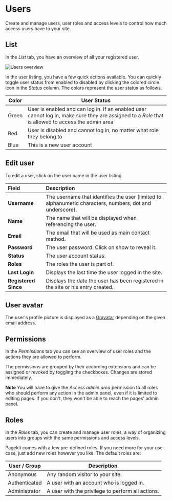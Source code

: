 # Users
Create and manage users, user roles and access levels to control how much access users have to your site.

## List
In the _List_ tab, you have an overview of all your registered user.

![Users overview](assets/users.png)

In the user listing, you have a few quick actions available. You can quickly toggle user status from enabled to disabled by clicking the colored circle icon in the *Status* column. The colors represent the user status as follows.

Color | User Status
------|------
Green | User is enabled and can log in. If an enabled user cannot log in, make sure they are assigned to a *Role* that is allowed to access the admin area
Red   | User is disabled and cannot log in, no matter what role they belong to
Blue  | This is a new user account

## Edit user

To edit a user, click on the user name in the user listing.

Field                | Description
:------------------- | :-------------------------------------------------------------------------------------------------------
**Username**         | The username that identifies the user (limited to alphanumeric characters, numbers, dot and underscore).
**Name**             | The name that will be displayed when referencing the user.
**Email**            | The email that will be used as main contact method.
**Password**         | The user password. Click on show to reveal it.
**Status**           | The user account status.
**Roles**            | The roles the user is part of.
**Last Login**       | Displays the last time the user logged in the site.
**Registered Since** | Displays the date the user has been registered in the site or his entry created.

## User avatar

The user's profile picture is displayed as a [Gravatar](https://gravatar.com/) depending on the given email address.

## Permissions
In the _Permissions_ tab you can see an overview of user roles and the actions they are allowed to perform.

The permissions are grouped by their according extensions and can be assigned or revoked by toggling the checkboxes. Changes are stored immediately.

**Note** You will have to give the _Access admin area_ permission to all roles who should perform any action in the admin panel, even if it is limited to editing pages. If you don't,  they won't be able to reach the pages' admin panel.

## Roles
In the _Roles_ tab, you can create and manage user roles, a way of organizing users into groups with the same permissions and access levels.

Pagekit comes with a few pre-defined roles. If you need more for your use-case, just add new roles however you like. The default roles are:

User / Group  | Description
------------- | -------------------------------------------------
Anonymous     | Any random visitor to your site.
Authenticated | A user with an account who is logged in.
Administrator | A user with the privilege to perform all actions.
